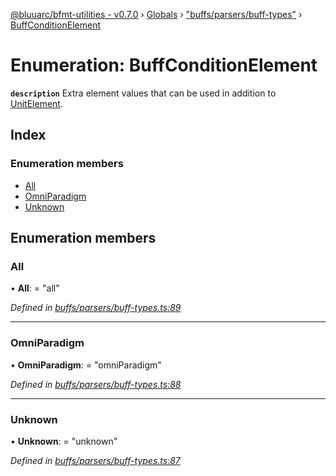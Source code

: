 [@bluuarc/bfmt-utilities - v0.7.0](../README.md) › [Globals](../globals.md) › ["buffs/parsers/buff-types"](../modules/_buffs_parsers_buff_types_.md) › [BuffConditionElement](_buffs_parsers_buff_types_.buffconditionelement.md)

# Enumeration: BuffConditionElement

**`description`** Extra element values that can be used in addition to [UnitElement](_datamine_types_.unitelement.md).

## Index

### Enumeration members

* [All](_buffs_parsers_buff_types_.buffconditionelement.md#all)
* [OmniParadigm](_buffs_parsers_buff_types_.buffconditionelement.md#omniparadigm)
* [Unknown](_buffs_parsers_buff_types_.buffconditionelement.md#unknown)

## Enumeration members

###  All

• **All**: = "all"

*Defined in [buffs/parsers/buff-types.ts:89](https://github.com/BluuArc/bfmt-utilities/blob/master/src/buffs/parsers/buff-types.ts#L89)*

___

###  OmniParadigm

• **OmniParadigm**: = "omniParadigm"

*Defined in [buffs/parsers/buff-types.ts:88](https://github.com/BluuArc/bfmt-utilities/blob/master/src/buffs/parsers/buff-types.ts#L88)*

___

###  Unknown

• **Unknown**: = "unknown"

*Defined in [buffs/parsers/buff-types.ts:87](https://github.com/BluuArc/bfmt-utilities/blob/master/src/buffs/parsers/buff-types.ts#L87)*
